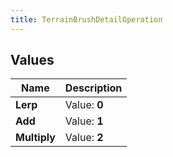 ```yaml
---
title: TerrainBrushDetailOperation
---
```


## Values
| Name | Description |
| ---- | ----------- |
| **Lerp** | Value: **0** |
| **Add** | Value: **1** |
| **Multiply** | Value: **2** |


